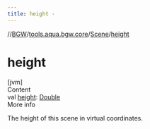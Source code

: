 ```yaml
---
title: height -
---
```

//[BGW](../../../index.md)/[tools.aqua.bgw.core](../index.md)/[Scene](index.md)/[height](height.md)



# height  
[jvm]  
Content  
val [height](height.md): [Double](https://kotlinlang.org/api/latest/jvm/stdlib/kotlin/-double/index.html)  
More info  


The height of this scene in virtual coordinates.

  



